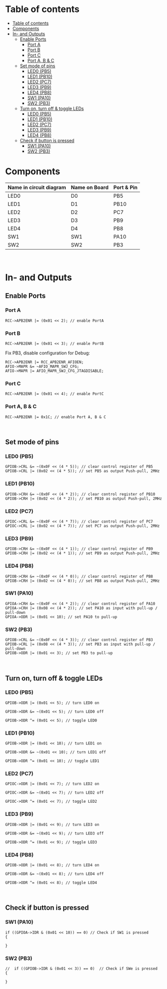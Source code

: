 # Table of contents
- [Table of contents](#table-of-contents)
- [Components](#components)
- [In- and Outputs](#in--and-outputs)
  - [Enable Ports](#enable-ports)
    - [Port A](#port-a)
    - [Port B](#port-b)
    - [Port C](#port-c)
    - [Port A, B \& C](#port-a-b--c)
  - [Set mode of pins](#set-mode-of-pins)
    - [LED0 (PB5)](#led0-pb5)
    - [LED1 (PB10)](#led1-pb10)
    - [LED2 (PC7)](#led2-pc7)
    - [LED3 (PB9)](#led3-pb9)
    - [LED4 (PB8)](#led4-pb8)
    - [SW1 (PA10)](#sw1-pa10)
    - [SW2 (PB3)](#sw2-pb3)
  - [Turn on, turn off \& toggle LEDs](#turn-on-turn-off--toggle-leds)
    - [LED0 (PB5)](#led0-pb5-1)
    - [LED1 (PB10)](#led1-pb10-1)
    - [LED2 (PC7)](#led2-pc7-1)
    - [LED3 (PB9)](#led3-pb9-1)
    - [LED4 (PB8)](#led4-pb8-1)
  - [Check if button is pressed](#check-if-button-is-pressed)
    - [SW1 (PA10)](#sw1-pa10-1)
    - [SW2 (PB3)](#sw2-pb3-1)


# Components
| Name in circuit diagram | Name on Board | Port & Pin |
| - | - | - |
| LED0 | D0 | PB5 |
| LED1 | D1 | PB10 |
| LED2 | D2 | PC7 |
| LED3 | D3 | PB9 |
| LED4 | D4 | PB8 |
| SW1 | SW1 | PA10 |
| SW2 | SW2 | PB3 |
&nbsp;

# In- and Outputs

## Enable Ports

### Port A
```
RCC->APB2ENR |= (0x01 << 2); // enable PortA
```

### Port B
```
RCC->APB2ENR |= (0x01 << 3); // enable PortB
```

Fix PB3, disable configuration for Debug:
```
RCC->APB2ENR |= RCC_APB2ENR_AFIOEN;
AFIO->MAPR &= ~AFIO_MAPR_SWJ_CFG;
AFIO->MAPR |= AFIO_MAPR_SWJ_CFG_JTAGDISABLE;
```

### Port C
```
RCC->APB2ENR |= (0x01 << 4); // enable PortC
```

### Port A, B & C
```
RCC->APB2ENR |= 0x1C; // enable Port A, B & C
```
&nbsp;


## Set mode of pins

### LED0 (PB5)
```
GPIOB->CRL &= ~(0x0F << (4 * 5)); // clear control register of PB5
GPIOB->CRL |= (0x02 << (4 * 5)); // set PB5 as output Push-pull, 2MHz
```

### LED1 (PB10)
```
GPIOB->CRH &= ~(0x0F << (4 * 2)); // clear control register of PB10
GPIOB->CRH |= (0x02 << (4 * 2)); // set PB10 as output Push-pull, 2MHz
```

### LED2 (PC7)
```
GPIOC->CRL &= ~(0x0F << (4 * 7)); // clear control register of PC7
GPIOC->CRL |= (0x02 << (4 * 7)); // set PC7 as output Push-pull, 2MHz
```

### LED3 (PB9)
```
GPIOB->CRH &= ~(0x0F << (4 * 1)); // clear control register of PB9
GPIOB->CRH |= (0x02 << (4 * 1)); // set PB9 as output Push-pull, 2MHz
```

### LED4 (PB8)
```
GPIOB->CRH &= ~(0x0F << (4 * 0)); // clear control register of PB8
GPIOB->CRH |= (0x02 << (4 * 0)); // set PB8 as output Push-pull, 2MHz
```

### SW1 (PA10)
```
GPIOA->CRH &= ~(0x0F << (4 * 2)); // clear control register of PA10
GPIOA->CRH |= (0x08 << (4 * 2)); // set PA10 as input with pull-up / pull-down
GPIOA->ODR |= (0x01 << 10); // set PA10 to pull-up
```

### SW2 (PB3)
```
GPIOB->CRL &= ~(0x0F << (4 * 3)); // clear control register of PB3
GPIOB->CRL |= (0x08 << (4 * 3)); // set PB3 as input with pull-up / pull-down
GPIOB->ODR |= (0x01 << 3); // set PB3 to pull-up
```
&nbsp;


## Turn on, turn off & toggle LEDs

### LED0 (PB5)
```
GPIOB->ODR |= (0x01 << 5); // turn LED0 on
```
```
GPIOB->ODR &= ~(0x01 << 5); // turn LED0 off
```
```
GPIOB->ODR ^= (0x01 << 5); // toggle LED0
```

### LED1 (PB10)
```
GPIOB->ODR |= (0x01 << 10); // turn LED1 on
```
```
GPIOB->ODR &= ~(0x01 << 10); // turn LED1 off
```
```
GPIOB->ODR ^= (0x01 << 10); // toggle LED1
```

### LED2 (PC7)
```
GPIOC->ODR |= (0x01 << 7); // turn LED2 on
```
```
GPIOC->ODR &= ~(0x01 << 7); // turn LED2 off
```
```
GPIOC->ODR ^= (0x01 << 7); // toggle LED2
```

### LED3 (PB9)
```
GPIOB->ODR |= (0x01 << 9); // turn LED3 on
```
```
GPIOB->ODR &= ~(0x01 << 9); // turn LED3 off
```
```
GPIOB->ODR ^= (0x01 << 9); // toggle LED3
```

### LED4 (PB8)
```
GPIOB->ODR |= (0x01 << 8); // turn LED4 on
```
```
GPIOB->ODR &= ~(0x01 << 8); // turn LED4 off
```
```
GPIOB->ODR ^= (0x01 << 8); // toggle LED4
```
&nbsp;

## Check if button is pressed

### SW1 (PA10)
```
if ((GPIOA->IDR & (0x01 << 10)) == 0) // Check if SW1 is pressed
{

}
```

### SW2 (PB3)
```
//	if ((GPIOB->IDR & (0x01 << 3)) == 0)  // Check if SWe is pressed
{

}
```
&nbsp;